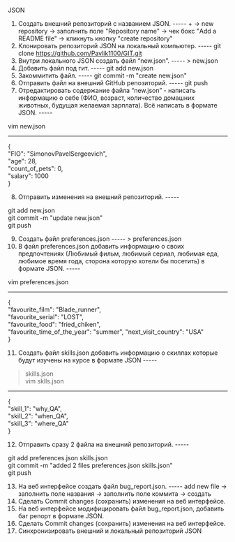 JSON
 1. Создать внешний репозиторий c названием JSON. ----- + -> new repository -> заполнить поле "Repository name" -> чек бокс "Add a README file" -> кликнуть кнопку "create repository"
 2. Клонировать репозиторий JSON на локальный компьютер. ----- git clone https://github.com/Pavlik1100/GIT.git
 3. Внутри локального JSON создать файл “new.json”. ----- > new.json
 4. Добавить файл под гит. ----- git add new.json
 5. Закоммитить файл. ----- git commit -m "create new.json"
 6. Отправить файл на внешний GitHub репозиторий. ----- git push
 7. Отредактировать содержание файла “new.json” - написать информацию о себе (ФИО, возраст, количество домашних животных, будущая желаемая зарплата). Всё написать в формате JSON. -----  
  
vim new.json  
  
-----  
  
 {  
    "FIO": "SimonovPavelSergeevich",  
    "age": 28,  
    "count_of_pets": 0,  
    "salary": 1000  
 }  

 8. Отправить изменения на внешний репозиторий. -----  
  
git add new.json  
git commit -m "update new.json"  
git push  

 9. Создать файл preferences.json ----- > preferences.json  
 10. В файл preferences.json добавить информацию о своих предпочтениях (Любимый фильм, любимый сериал, любимая еда, любимое время года, сторона которую хотели бы посетить) в формате JSON. -----  
  
vim preferences.json  
  
-----  
  
 {  
    "favourite_film": "Blade_runner",  
    "favourite_serial": "LOST",  
    "favourite_food": "fried_chiken",  
    "favourite_time_of_the_year": "summer",
    "next_visit_country": "USA"  
 }  


 11. Создать файл skills.json добавить информацию о скиллах которые будут изучены на курсе в формате JSON -----  

> skills.json  
vim sklls.json  
  
-----  
  
 {  
    "skill_1": "why_QA",  
    "skill_2": "when_QA",  
    "skill_3": "where_QA"  
 }  


 12. Отправить сразу 2 файла на внешний репозиторий. -----  
  
git add preferences.json skills.json  
git commit -m "added 2 files preferences.json skills.json"  
git push  
  
 13. На веб интерфейсе создать файл bug_report.json. ----- add new file -> заполнить поле названия -> заполнить поле коммита -> создать   
 14. Сделать Commit changes (сохранить) изменения на веб интерфейсе.
 15. На веб интерфейсе модифицировать файл bug_report.json, добавить баг репорт в формате JSON.
 16. Сделать Commit changes (сохранить) изменения на веб интерфейсе.
 17. Синхронизировать внешний и локальный репозиторий JSON
